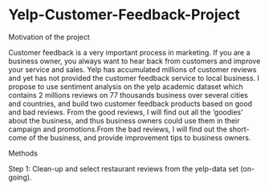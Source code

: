 # Yelp-Customer-Feedback-Project

Motivation of the project

Customer feedback is a very important process in marketing. If you are a business owner, you always want to hear back from customers 
and improve your service and sales. Yelp has accumulated millions of customer reviews and yet has not provided the customer feedback 
service to local business. I propose to use sentiment analysis on  the yelp academic dataset which contains 2 millions reviews on 
77 thousands business over several cities and countries, and build two customer feedback products based on good and bad reviews. 
From the good reviews, I will find out all the ‘goodies’ about the business, and thus business owners could use them in their campaign 
and promotions.From the bad reviews, I will find out the short-come of the business, and provide improvement tips to business owners.

Methods

Step 1: Clean-up and select restaurant reviews from the yelp-data set (on-going).
